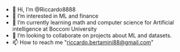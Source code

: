 - 👋 Hi, I’m @Riccardo8888
- 👀 I’m interested in ML and finance
- 🌱 I’m currently learning math and computer science for Artificial intelligence at Bocconi University
- 💞️ I’m looking to collaborate on projects about ML and datasets.
- 📫 How to reach me "riccardo.bertamini88@gmail.com"

<!---
Riccardo8888/Riccardo8888 is a ✨ special ✨ repository because its `README.md` (this file) appears on your GitHub profile.
You can click the Preview link to take a look at your changes.
--->
